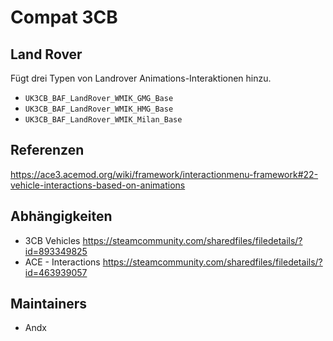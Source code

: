 # Compat 3CB

## Land Rover

Fügt drei Typen von Landrover Animations-Interaktionen hinzu.

- `UK3CB_BAF_LandRover_WMIK_GMG_Base`
- `UK3CB_BAF_LandRover_WMIK_HMG_Base`
- `UK3CB_BAF_LandRover_WMIK_Milan_Base`

## Referenzen

<https://ace3.acemod.org/wiki/framework/interactionmenu-framework#22-vehicle-interactions-based-on-animations>

## Abhängigkeiten

- 3CB Vehicles <https://steamcommunity.com/sharedfiles/filedetails/?id=893349825>
- ACE - Interactions <https://steamcommunity.com/sharedfiles/filedetails/?id=463939057>

## Maintainers

- Andx
